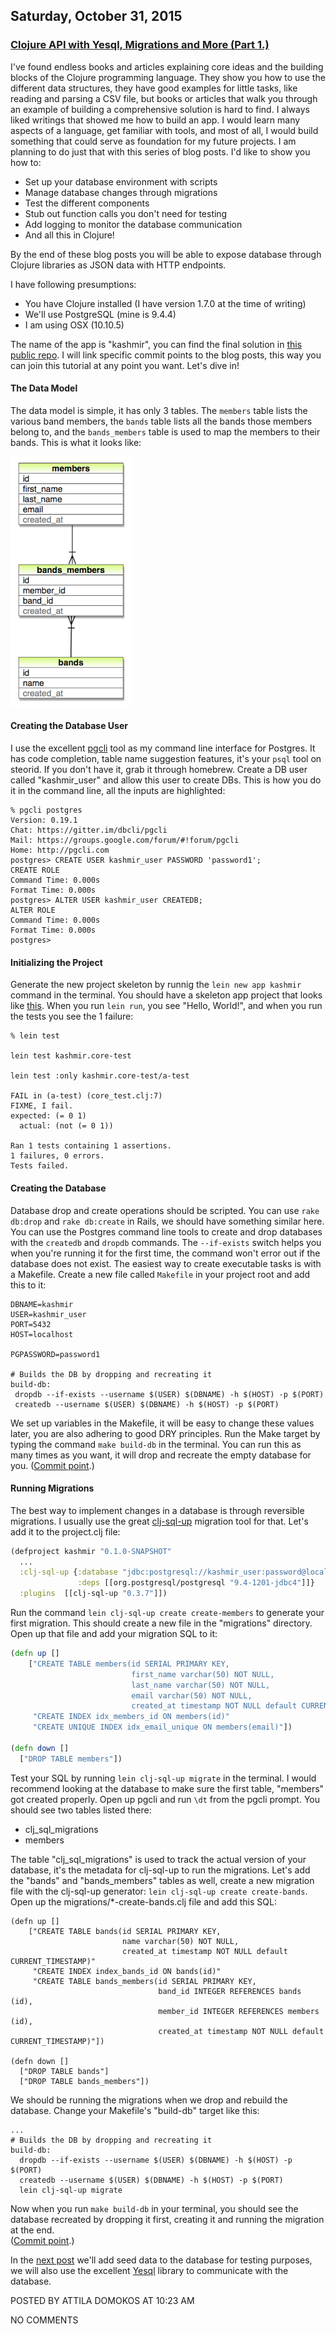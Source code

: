 ## Saturday, October 31, 2015

### [Clojure API with Yesql, Migrations and More (Part 1.)](http://www.adomokos.com/2015/10/clojure-api-with-yesql-migrations-and.html)

I've found endless books and articles explaining core ideas and the building blocks of the Clojure programming language. They show you how to use the different data structures, they have good examples for little tasks, like reading and parsing a CSV file, but books or articles that walk you through an example of building a comprehensive solution is hard to find.
I always liked writings that showed me how to build an app. I would learn many aspects of a language, get familiar with tools, and most of all, I would build something that could serve as foundation for my future projects.
I am planning to do just that with this series of blog posts. I'd like to show you how to:

*   Set up your database environment with scripts
*   Manage database changes through migrations
*   Test the different components
*   Stub out function calls you don't need for testing
*   Add logging to monitor the database communication
*   And all this in Clojure!

By the end of these blog posts you will be able to expose database through Clojure libraries as JSON data with HTTP endpoints.

I have following presumptions:

*   You have Clojure installed (I have version 1.7.0 at the time of writing)
*   We'll use PostgreSQL (mine is 9.4.4)
*   I am using OSX (10.10.5)

The name of the app is "kashmir", you can find the final solution in [this public repo](https://github.com/adomokos/kashmir). I will link specific commit points to the blog posts, this way you can join this tutorial at any point you want. Let's dive in!

#### The Data Model

The data model is simple, it has only 3 tables. The `members` table lists the various band members, the `bands` table lists all the bands those members belong to, and the `bands_members` table is used to map the members to their bands.
This is what it looks like:

![bands_members](/resources/2015/10/bands_members.png)

#### Creating the Database User

I use the excellent [pgcli](http://pgcli.com/) tool as my command line interface for Postgres. It has code completion, table name suggestion features, it's your `psql` tool on steorid. If you don't have it, grab it through homebrew. Create a DB user called "kashmir_user" and allow this user to create DBs. This is how you do it in the command line, all the inputs are highlighted:

```shell
% pgcli postgres
Version: 0.19.1
Chat: https://gitter.im/dbcli/pgcli
Mail: https://groups.google.com/forum/#!forum/pgcli
Home: http://pgcli.com
postgres> CREATE USER kashmir_user PASSWORD 'password1';
CREATE ROLE
Command Time: 0.000s
Format Time: 0.000s
postgres> ALTER USER kashmir_user CREATEDB;
ALTER ROLE
Command Time: 0.000s
Format Time: 0.000s
postgres>
```

#### Initializing the Project

Generate the new project skeleton by runnig the `lein new app kashmir` command in the terminal. You should have a skeleton app project that looks like [this](https://github.com/adomokos/kashmir/commit/70a6a45c6372bf5ab5cf02ec5c6e4a4853d44a77). When you run `lein run`, you see "Hello, World!", and when you run the tests you see the 1 failure:

```shell
% lein test

lein test kashmir.core-test

lein test :only kashmir.core-test/a-test

FAIL in (a-test) (core_test.clj:7)
FIXME, I fail.
expected: (= 0 1)
  actual: (not (= 0 1))

Ran 1 tests containing 1 assertions.
1 failures, 0 errors.
Tests failed.
```

#### Creating the Database

Database drop and create operations should be scripted. You can use `rake db:drop` and `rake db:create` in Rails, we should have something similar here. You can use the Postgres command line tools to create and drop databases with the `createdb` and `dropdb` commands. The `--if-exists` switch helps you when you're running it for the first time, the command won't error out if the database does not exist.
The easiest way to create executable tasks is with a Makefile. Create a new file called `Makefile` in your project root and add this to it:

```shell
DBNAME=kashmir
USER=kashmir_user
PORT=5432
HOST=localhost

PGPASSWORD=password1

# Builds the DB by dropping and recreating it
build-db:
 dropdb --if-exists --username $(USER) $(DBNAME) -h $(HOST) -p $(PORT)
 createdb --username $(USER) $(DBNAME) -h $(HOST) -p $(PORT)
```

We set up variables in the Makefile, it will be easy to change these values later, you are also adhering to good DRY principles.
Run the Make target by typing the command `make build-db` in the terminal. You can run this as many times as you want, it will drop and recreate the empty database for you.
([Commit point](https://github.com/adomokos/kashmir/commit/8fb99ec0b0f5bd21322c5ee1c8f270a486a49a55).)

#### Running Migrations

The best way to implement changes in a database is through reversible migrations. I usually use the great [clj-sql-up](https://github.com/ckuttruff/clj-sql-up) migration tool for that. Let's add it to the project.clj file:

```clojure
(defproject kashmir "0.1.0-SNAPSHOT"
  ...
  :clj-sql-up {:database "jdbc:postgresql://kashmir_user:password@localhost:5432/kashmir"
               :deps [[org.postgresql/postgresql "9.4-1201-jdbc4"]]}
  :plugins  [[clj-sql-up "0.3.7"]])
```

Run the command `lein clj-sql-up create create-members` to generate your first migration. This should create a new file in the "migrations" directory. Open up that file and add your migration SQL to it:

```clojure
(defn up []
    ["CREATE TABLE members(id SERIAL PRIMARY KEY,
                           first_name varchar(50) NOT NULL,
                           last_name varchar(50) NOT NULL,
                           email varchar(50) NOT NULL,
                           created_at timestamp NOT NULL default CURRENT_TIMESTAMP)"
     "CREATE INDEX idx_members_id ON members(id)"
     "CREATE UNIQUE INDEX idx_email_unique ON members(email)"])

(defn down []
  ["DROP TABLE members"])
```

Test your SQL by running `lein clj-sql-up migrate` in the terminal. I would recommend looking at the database to make sure the first table, "members" got created properly. Open up pgcli and run `\dt` from the pgcli prompt. You should see two tables listed there:

*   clj_sql_migrations
*   members

The table "clj_sql_migrations" is used to track the actual version of your database, it's the metadata for clj-sql-up to run the migrations. Let's add the "bands" and "bands_members" tables as well, create a new migration file with the clj-sql-up generator: `lein clj-sql-up create create-bands`. Open up the migrations/*-create-bands.clj file and add this SQL:

```
(defn up []
    ["CREATE TABLE bands(id SERIAL PRIMARY KEY,
                         name varchar(50) NOT NULL,
                         created_at timestamp NOT NULL default CURRENT_TIMESTAMP)"
     "CREATE INDEX index_bands_id ON bands(id)"
     "CREATE TABLE bands_members(id SERIAL PRIMARY KEY,
                                 band_id INTEGER REFERENCES bands (id),
                                 member_id INTEGER REFERENCES members (id),
                                 created_at timestamp NOT NULL default CURRENT_TIMESTAMP)"])

(defn down []
  ["DROP TABLE bands"]
  ["DROP TABLE bands_members"])
```

We should be running the migrations when we drop and rebuild the database. Change your Makefile's "build-db" target like this:

```shell
...
# Builds the DB by dropping and recreating it
build-db:
  dropdb --if-exists --username $(USER) $(DBNAME) -h $(HOST) -p $(PORT)
  createdb --username $(USER) $(DBNAME) -h $(HOST) -p $(PORT)
  lein clj-sql-up migrate
```

Now when you run `make build-db` in your terminal, you should see the database recreated by dropping it first, creating it and running the migration at the end.  
([Commit point](https://github.com/adomokos/kashmir/commit/cfe053fbc712e7125b80a440f8578d02a5ea6b0b).)

In the [next post](/blog/2015/10/clojure-api-with-yesql-migrations-part2.md) we'll add seed data to the database for testing purposes, we will also use the excellent [Yesql](https://github.com/krisajenkins/yesql) library to communicate with the database.


POSTED BY ATTILA DOMOKOS AT 10:23 AM


NO COMMENTS
